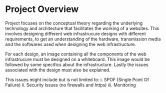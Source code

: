 # Project Overview

Project focuses on the conceptual theory regarding the underlying technology and architecture that facilitates the working of a websites. This involves designing different web infrastrucure designs with different requirements, to get an understanding of the hardware, transmission media and the softwares used when designing the web infrastructure.

For each design, an image containing all the components of the web infrastrucure must be designed on a whiteboard. This image would be followed by some specifics about the infrastructure. Lastly the issues associated with the design must also be explained.

This issues might include but is not limited to:
i. SPOF (Single Point Of Failure)
ii. Security Issues (no firewalls and https)
iii. Monitoring
